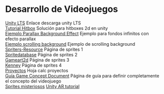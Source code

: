 # Desarrollo de Videojuegos
[Unity LTS](https://unity.com/releases/editor/qa/lts-releases) Enlace descarga unity LTS\
[Tutorial Hitbox](https://www.youtube.com/watch?v=ryQNzmge7mo) Solución para hitboxes 2d en unity\
[Ejemplo Parallax Background Effect](https://www.youtube.com/watch?v=wBol2xzxCOU) Ejemplo para fondos infinitos con efecto parallax\
[Ejemplo scrolling background](https://www.youtube.com/watch?v=P3hcopOkpa8) Ejemplo de scrolling background\
[Spriters-Resource](https://www.spriters-resource.com/) Página de sprites 1\
[Spritedatabase](https://spritedatabase.net/) Página de sprites 2\
[Gameart2d](https://www.gameart2d.com/) Página de sprites 3\
[Kenney](https://www.kenney.nl/) Página de sprites 4\
[Proyectos](https://docs.google.com/spreadsheets/d/1X62XtZecLYehafeJA7wjOIDANu7_w0SoexsdRrZXtt8/edit#gid=0) Hoja calc proyectos\
[Guía Game Concept Document](https://www.rubensolerferrer.com/guia-para-crear-un-game-design-document/) Página de guía para definir completamente el concepto del videojuego\
[Sprites misteriosos](https://drive.google.com/drive/folders/1lx02_w9TFTYdR3aggI1gbXcLr69roaNV)
[Unity AR tutorial](https://youtube.com/playlist?list=PL21rXz2J9uIHv5_ktWrGvxM-Wabj8Qd5X)
